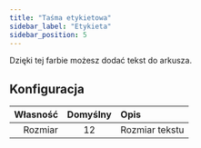 ```yaml
---
title: "Taśma etykietowa"
sidebar_label: "Etykieta"
sidebar_position: 5
---
```


Dzięki tej farbie możesz dodać tekst do arkusza.

## Konfiguracja

| Własność | Domyślny | Opis           |
| --------:|:--------:|:-------------- |
|  Rozmiar |    12    | Rozmiar tekstu |
